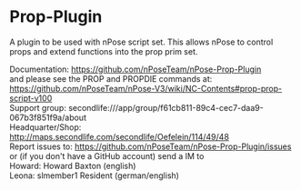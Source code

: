 # Prop-Plugin
A plugin to be used with nPose script set. This allows nPose to control props and extend functions into the prop prim set.

Documentation: https://github.com/nPoseTeam/nPose-Prop-Plugin  
and please see the PROP and PROPDIE commands at: https://github.com/nPoseTeam/nPose-V3/wiki/NC-Contents#prop-prop-script-v100  
Support group: secondlife:///app/group/f61cb811-89c4-cec7-daa9-067b3f851f9a/about  
Headquarter/Shop: http://maps.secondlife.com/secondlife/Oefelein/114/49/48  
Report issues to: https://github.com/nPoseTeam/nPose-Prop-Plugin/issues  
or (if you don't have a GitHub account) send a IM to  
Howard: Howard Baxton (english)  
Leona: slmember1 Resident (german/english)
